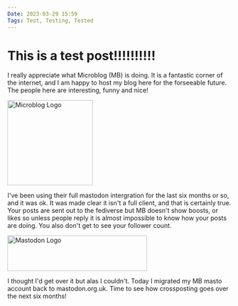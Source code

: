 ```yaml
---
Date: 2023-03-29 15:59
Tags: Test, Testing, Tested
---
```


# This is a test post!!!!!!!!!!

I really appreciate what Microblog (MB) is doing. It is a fantastic corner of the internet, and I am happy to host my blog here for the forseeable future. The people here are interesting, funny and nice!

<img class="x" src="https://jamesleighton.files.wordpress.com/2024/02/abca3-favicon-192.png" width="192" height="192" alt="Microblog Logo">

I've been using their full mastodon intergration for the last six months or so, and it was ok. It was made clear it isn't a full client, and that is certainly true. Your posts are sent out to the fediverse but MB doesn't show boosts, or likes so unless people reply it is almost impossible to know how your posts are doing.  You also don't get to see your follower count. 

<img src="https://jamesleighton.files.wordpress.com/2024/02/99f93-wordmark-black-text.png" width="314" height="80" alt="Mastodon Logo">

I thought I'd get over it but alas I couldn't. Today I migrated my MB masto account back to mastodon.org.uk.  Time to see how crossposting goes over the next six months!
